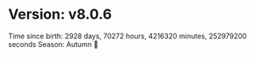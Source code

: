 # Version: v8.0.6
Time since birth: 2928 days, 70272 hours, 4216320 minutes, 252979200 seconds
Season: Autumn 🍁
